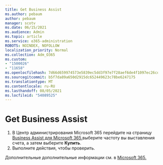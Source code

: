 ```yaml
---
title: Get Business Assist
ms.author: pebaum
author: pebaum
manager: scotv
ms.date: 06/15/2021
ms.audience: Admin
ms.topic: article
ms.service: o365-administration
ROBOTS: NOINDEX, NOFOLLOW
localization_priority: Normal
ms.collection: Adm_O365
ms.custom:
- "1500026"
- "11658"
ms.openlocfilehash: 7d66d659974573e5839ec5dd3f97e7f28aef6de4f1097ec26cd3df9b00495de5
ms.sourcegitcommit: b5f7da89a650d2915dc652449623c78be6247175
ms.translationtype: MT
ms.contentlocale: ru-RU
ms.lasthandoff: 08/05/2021
ms.locfileid: "54089525"
---
```

# <a name="get-business-assist"></a>Get Business Assist

1. В Центр администрирования Microsoft 365 перейдите на страницу [Business Assist для Microsoft 365,](https://go.microsoft.com/fwlink/p/?linkid=2158423)выберите частоту вы выставления счета, а затем выберите **Купить**.
2. Выполните действия, чтобы проверить.

Дополнительные дополнительные информации см. в [Microsoft 365.](/microsoft-365/admin/misc/business-assist)